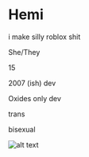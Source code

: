 # Hemi
i make silly roblox shit

<p>She/They</p>
<p>15</p>
<p>2007 (ish) dev</p>
<p>Oxides only dev</p>
<p>trans</p>
<p>bisexual</p>

![alt text](https://i.imgur.com/xMI49zV.png)
